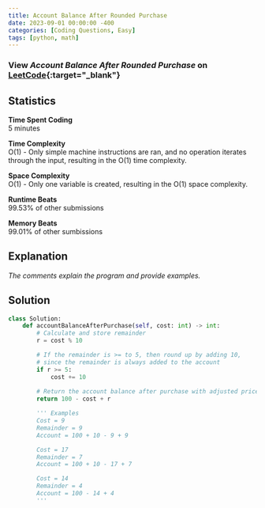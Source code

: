 ```yaml
---
title: Account Balance After Rounded Purchase
date: 2023-09-01 00:00:00 -400
categories: [Coding Questions, Easy]
tags: [python, math]
---
```


### View *Account Balance After Rounded Purchase* on [LeetCode](https://leetcode.com/problems/account-balance-after-rounded-purchase/description/){:target="_blank"}  

## Statistics  

**Time Spent Coding**  
5 minutes

**Time Complexity**  
O(1) - Only simple machine instructions are ran, and no operation iterates through the input, resulting in the O(1) time complexity.

**Space Complexity**  
O(1) - Only one variable is created, resulting in the O(1) space complexity.

**Runtime Beats**  
99.53% of other submissions  

**Memory Beats**  
99.01% of other sumbissions  

## Explanation  
_The comments explain the program and provide examples._

## Solution  

```python
class Solution:
    def accountBalanceAfterPurchase(self, cost: int) -> int:
        # Calculate and store remainder
        r = cost % 10

        # If the remainder is >= to 5, then round up by adding 10,
        # since the remainder is always added to the account
        if r >= 5:
            cost += 10
        
        # Return the account balance after purchase with adjusted price
        return 100 - cost + r

        ''' Examples
        Cost = 9
        Remainder = 9
        Account = 100 + 10 - 9 + 9

        Cost = 17
        Remainder = 7
        Account = 100 + 10 - 17 + 7

        Cost = 14
        Remainder = 4
        Account = 100 - 14 + 4
        '''
```